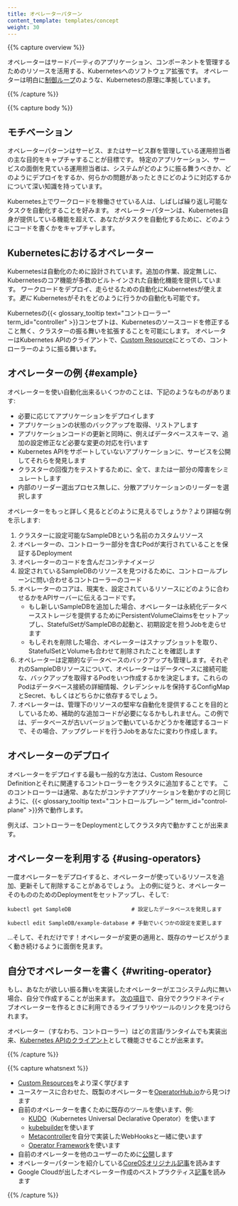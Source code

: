 ```yaml
---
title: オペレーターパターン
content_template: templates/concept
weight: 30
---
```


{{% capture overview %}}

オペレーターはサードパーティのアプリケーション、コンポーネントを管理するためのリソースを活用する、Kubernetesへのソフトウェア拡張です。
オペレーターは明白に[制御ループ](/docs/concepts/#kubernetes-control-plane)のような、Kubernetesの原理に準拠しています。

{{% /capture %}}

{{% capture body %}}

## モチベーション

オペレーターパターンはサービス、またはサービス群を管理している運用担当者の主な目的をキャプチャすることが目標です。
特定のアプリケーション、サービスの面倒を見ている運用担当者は、システムがどのように振る舞うべきか、どのようにデプロイをするか、何らかの問題があったときにどのように対応するかについて深い知識を持っています。

Kubernetes上でワークロードを稼働させている人は、しばしば繰り返し可能なタスクを自動化することを好みます。
オペレーターパターンは、Kubernetes自身が提供している機能を超えて、あなたがタスクを自動化するために、どのようにコードを書くかをキャプチャします。

## Kubernetesにおけるオペレーター

Kubernetesは自動化のために設計されています。追加の作業、設定無しに、Kubernetesのコア機能が多数のビルトインされた自動化機能を提供しています。
ワークロードをデプロイ、走らせるための自動化にKubernetesが使えます。*更に* Kubernetesがそれをどのように行うかの自動化も可能です。

Kubernetesの{{< glossary_tooltip text="コントローラー" term_id="controller" >}}コンセプトは、Kubernetesのソースコードを修正すること無く、クラスターの振る舞いを拡張することを可能にします。
オペレーターはKubernetes APIのクライアントで、[Custom Resource](/docs/concepts/api-extension/custom-resources/)にとっての、コントローラーのように振る舞います。

## オペレーターの例 {#example}

オペレーターを使い自動化出来るいくつかのことは、下記のようなものがあります:

* 必要に応じてアプリケーションをデプロイします
* アプリケーションの状態のバックアップを取得、リストアします
* アプリケーションコードの更新と同時に、例えばデータベーススキーマ、追加の設定修正など必要な変更の対応を行います
* Kubernetes APIをサポートしていないアプリケーションに、サービスを公開してそれらを発見します
* クラスターの回復力をテストするために、全て、または一部分の障害をシミュレートします
* 内部のリーダー選出プロセス無しに、分散アプリケーションのリーダーを選択します

オペレーターをもっと詳しく見るとどのように見えるでしょうか？より詳細な例を示します:

1. クラスターに設定可能なSampleDBという名前のカスタムリソース
2. オペレーターの、コントローラー部分を含むPodが実行されていることを保証するDeployment
3. オペレーターのコードを含んだコンテナイメージ
4. 設定されているSampleDBのリソースを見つけるために、コントロールプレーンに問い合わせるコントローラーのコード
5. オペレーターのコアは、現実を、設定されているリソースにどのように合わせるかをAPIサーバーに伝えるコードです。
   * もし新しいSampleDBを追加した場合、オペレーターは永続化データベースストレージを提供するためにPersistentVolumeClaimsをセットアップし、StatefulSetがSampleDBの起動と、初期設定を担うJobを走らせます
   * もしそれを削除した場合、オペレーターはスナップショットを取り、StatefulSetとVolumeも合わせて削除されたことを確認します
6. オペレーターは定期的なデータベースのバックアップも管理します。それぞれのSampleDBリソースについて、オペレーターはデータベースに接続可能な、バックアップを取得するPodをいつ作成するかを決定します。これらのPodはデータベース接続の詳細情報、クレデンシャルを保持するConfigMapとSecret、もしくはどちらかに依存するでしょう。
7. オペレーターは、管理下のリソースの堅牢な自動化を提供することを目的としているため、補助的な追加コードが必要になるかもしれません。この例では、データベースが古いバージョンで動いているかどうかを確認するコードで、その場合、アップグレードを行うJobをあなたに変わり作成します。

## オペレーターのデプロイ

オペレーターをデプロイする最も一般的な方法は、Custom Resource Definitionとそれに関連するコントローラーをクラスタに追加することです。
このコントローラーは通常、あなたがコンテナアプリケーションを動かすのと同じように、{{< glossary_tooltip text="コントロールプレーン" term_id="control-plane" >}}外で動作します。

例えば、コントローラーをDeploymentとしてクラスタ内で動かすことが出来ます。

## オペレーターを利用する {#using-operators}

一度オペレーターをデプロイすると、オペレーターが使っているリソースを追加、更新そして削除することがあるでしょう。
上の例に従うと、オペレーターそのもののためのDeploymentをセットアップし、そして:

```shell
kubectl get SampleDB                   # 設定したデータベースを発見します

kubectl edit SampleDB/example-database # 手動でいくつかの設定を変更します
```

...そして、それだけです！オペレーターが変更の適用と、既存のサービスがうまく動き続けるように面倒を見ます。

## 自分でオペレーターを書く {#writing-operator}

もし、あなたが欲しい振る舞いを実装したオペレーターがエコシステム内に無い場合、自分で作成することが出来ます。
[次の項目](#what-s-next)で、自分でクラウドネイティブオペレーターを作るときに利用できるライブラリやツールのリンクを見つけられます。

オペレーター（すなわち、コントローラー）はどの言語/ランタイムでも実装出来、[Kubernetes APIのクライアント](/docs/reference/using-api/client-libraries/)として機能させることが出来ます。

{{% /capture %}}

{{% capture whatsnext %}}

* [Custom Resources](/docs/concepts/extend-kubernetes/api-extension/custom-resources/)をより深く学びます
* ユースケースに合わせた、既製のオペレーターを[OperatorHub.io](https://operatorhub.io/)から見つけます
* 自前のオペレーターを書くために既存のツールを使います、例:
  * [KUDO](https://kudo.dev/)（Kubernetes Universal Declarative Operator）を使います
  * [kubebuilder](https://book.kubebuilder.io/)を使います
  * [Metacontroller](https://metacontroller.app/)を自分で実装したWebHooksと一緒に使います
  * [Operator Framework](https://github.com/operator-framework/getting-started)を使います
* 自前のオペレーターを他のユーザーのために[公開](https://operatorhub.io/)します
* オペレーターパターンを紹介している[CoreOSオリジナル記事](https://coreos.com/blog/introducing-operators.html)を読みます
* Google Cloudが出したオペレーター作成のベストプラクティス[記事](https://cloud.google.com/blog/products/containers-kubernetes/best-practices-for-building-kubernetes-operators-and-stateful-apps)を読みます

{{% /capture %}}
